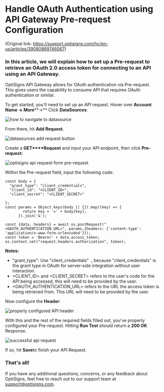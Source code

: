 # Handle OAuth Authentication using API Gateway Pre-request Configuration

(Original link: https://support.optisigns.com/hc/en-us/articles/39080869746067)

### In this article, we will explain how to set up a Pre-request to retrieve an OAuth 2.0 access token for connecting to an API using an API Gateway.

OptiSigns API Gateway allows for OAuth authentication via Pre-request. This gives users the capability to consume API that requires OAuth authentication or similar.

To get started, you'll need to set up an API request. Hover over **Account Name → More****→** Click **DataSources**:

![how to navigate to datasource](https://support.optisigns.com/hc/article_attachments/39080869728915)

From there, hit **Add Request**.

![datasources add request button](https://support.optisigns.com/hc/article_attachments/39080900410515)

Create a **GET****Request** and input your API endpoint, then click **Pre-request:**

![optisigns api request form pre-request](https://support.optisigns.com/hc/article_attachments/39080869729555)

Within the Pre-request field, input the following code:

```None
const body = {  
  "grant_type": "client_credentials",  
  "client_id": "<CLIENT_ID>",  
  "client_secret": "<CLIENT_SECRET>"  
  
};  
const params = Object.keys(body || {}).map((key) => {  
        return key + '=' + body[key];  
      }).join('&');  
  
const {data, headers} = await os.postRequest("<OAUTH_AUTHENTICATION_URL>", params,{headers: {'content-type': 'application/x-www-form-urlencoded'}});  
const token = 'Bearer' + data.access_token;  
os.context.set("request.headers.authorization", token);
```

**Notes:**

* "grant\_type": Use "client\_credentials" ., because "client\_credentials" is the grant type in OAuth for server-side integration without user interaction.
* <CLIENT\_ID> and <CLIENT\_SECRET> refers to the user's code for the API being accessed, this will need to be provided by the user.
* <OAUTH\_AUTHENTICATION\_URL> refers to the URL the access token is being retrieved from. This URL will need to be provided by the user.

Now configure the **Header**:

![properly configured API header](https://support.optisigns.com/hc/article_attachments/39080900411795)

With this and the rest of the required fields filled out, you've properly configured your Pre-request. Hitting **Run Test** should return a **200 OK** Response.

![successful api request](https://support.optisigns.com/hc/article_attachments/39080869736211)

If so, hit **Save**to finish your API Request.

### That's all!

If you have any additional questions, concerns, or any feedback about OptiSigns, feel free to reach out to our support team at [support@optisigns.com](mailto:support@optisigns.com).